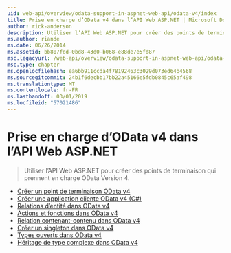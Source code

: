 ```yaml
---
uid: web-api/overview/odata-support-in-aspnet-web-api/odata-v4/index
title: Prise en charge d’OData v4 dans l’API Web ASP.NET | Microsoft Docs
author: rick-anderson
description: Utiliser l’API Web ASP.NET pour créer des points de terminaison qui prennent en charge OData Version 4.
ms.author: riande
ms.date: 06/26/2014
ms.assetid: bb807fdd-0bd8-43d0-b068-e88de7e5fd87
msc.legacyurl: /web-api/overview/odata-support-in-aspnet-web-api/odata-v4
msc.type: chapter
ms.openlocfilehash: ea6bb911ccda4f78192463c3029d073ed64b4568
ms.sourcegitcommit: 24b1f6decbb17bb22a45166e5fdb0845c65af498
ms.translationtype: MT
ms.contentlocale: fr-FR
ms.lasthandoff: 03/01/2019
ms.locfileid: "57021486"
---
```

<a name="supporting-odata-v4-in-aspnet-web-api"></a>Prise en charge d’OData v4 dans l’API Web ASP.NET
====================
> Utiliser l’API Web ASP.NET pour créer des points de terminaison qui prennent en charge OData Version 4.


- [Créer un point de terminaison OData v4](create-an-odata-v4-endpoint.md)
- [Créer une application cliente OData v4 (C#)](create-an-odata-v4-client-app.md)
- [Relations d’entité dans OData v4](entity-relations-in-odata-v4.md)
- [Actions et fonctions dans OData v4](odata-actions-and-functions.md)
- [Relation contenant-contenu dans OData v4](odata-containment-in-web-api-22.md)
- [Créer un singleton dans OData v4](using-a-singleton-in-an-odata-endpoint-in-web-api-22.md)
- [Types ouverts dans OData v4](use-open-types-in-odata-v4.md)
- [Héritage de type complexe dans OData v4](complex-type-inheritance-in-odata-v4.md)
